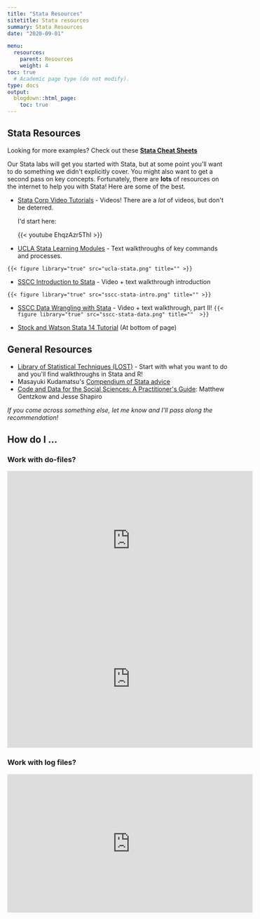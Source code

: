 ```yaml
---
title: "Stata Resources"
sitetitle: Stata resources
summary: Stata Resources
date: "2020-09-01"

menu:
  resources:
    parent: Resources
    weight: 4
toc: true
  # Academic page type (do not modify).
type: docs
output:
  blogdown::html_page:
    toc: true
---
```


## Stata Resources

Looking for more examples? Check out these [**Stata Cheat Sheets**](https://geocenter.github.io/StataTraining/portfolio/01_resource/)



Our Stata labs will get you started with Stata, but at some point you'll want to do something we didn't explicitly cover. You might also want to get a second pass on key concepts. Fortunately, there are **lots** of resources on the internet to help you with Stata! Here are some of the best. 

- [Stata Corp Video Tutorials](https://www.stata.com/links/video-tutorials/) - Videos! There are a _lot_ of videos, but don't be deterred.
  
  I'd start here: 
  
  
  {{< youtube EhqzAzr5ThI >}}

- [UCLA Stata Learning Modules](https://stats.idre.ucla.edu/stata/modules/) - Text walkthroughs of key commands and processes.  

`{{< figure library="true" src="ucla-stata.png" title="" >}}`

- [SSCC Introduction to Stata](https://ssc.wisc.edu/sscc/pubs/intro_stata/intro_stata1.htm) - Video + text walkthrough introduction

`{{< figure library="true" src="sscc-stata-intro.png" title="" >}}`

- [SSCC Data Wrangling with Stata](https://ssc.wisc.edu/sscc/pubs/dws/data_wrangling_stata1.htm) - Video + text walkthrough, part II! 
`{{< figure library="true" src="sscc-stata-data.png" title=""  >}}`

- [Stock and Watson Stata 14 Tutorial](https://www.princeton.edu/~mwatson/Stock-Watson_4E/Stock-Watson-Resources-4e.html) (At bottom of page)


## General Resources

- [Library of Statistical Techniques (LOST)](https://lost-stats.github.io/)	 - Start with what you want to do and you'll find walkthroughs in Stata and R! 
- Masayuki Kudamatsu's [Compendium of Stata advice](https://sites.google.com/site/mkudamatsu/stata)
- [Code and Data for the Social Sciences: A Practitioner's Guide](https://web.stanford.edu/~gentzkow/research/CodeAndData.pdf): Matthew Gentzkow and Jesse Shapiro


_If you come across something else, let me know and I'll pass along the recommendation!_


## How do I ... 

### Work with do-files? 

<iframe width="560" height="315" src="https://www.youtube.com/embed/17TRloq237M" frameborder="0" allow="accelerometer; autoplay; clipboard-write; encrypted-media; gyroscope; picture-in-picture" allowfullscreen></iframe>

<iframe width="560" height="315" src="https://www.youtube.com/embed/3hlTtlR-_a8" frameborder="0" allow="accelerometer; autoplay; clipboard-write; encrypted-media; gyroscope; picture-in-picture" allowfullscreen></iframe>

### Work with log files? 


<iframe width="560" height="315" src="https://www.youtube.com/embed/17TRloq237M?start=196" frameborder="0" allow="accelerometer; autoplay; clipboard-write; encrypted-media; gyroscope; picture-in-picture" allowfullscreen></iframe>
